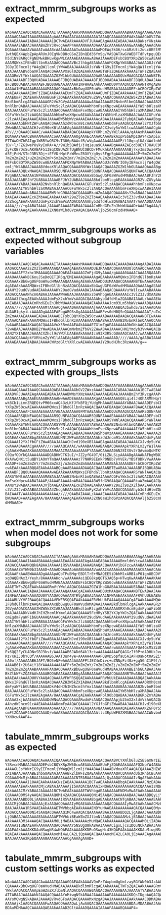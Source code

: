 # extract_mmrm_subgroups works as expected

    WAoAAAACAAQCAQACAwAAAAITAAAAAgAAAxMAAAAHAAADDQAAAAwAAAABAAAAAgAAAAEAAAAC
    AAAAAQAAAAIAAAABAAAAAgAAAAEAAAACAAAAAQAAAAIAAAQCAAAAAQAEAAkAAAAGbGV2ZWxz
    AAAAEAAAAAIABAAJAAAAA1BCTwAEAAkAAAADVFJUAAAEAgAAAAEABAAJAAAABWNsYXNzAAAA
    EAAAAAEABAAJAAAABmZhY3RvcgAAAP4AAAANAAAADAAAAEcAAAA6AAAAGwAAABgAAAAdAAAA
    DQAAAA8AAAAVAAAAIwAAABcAAAAkAAAAIwAAAA4AAAAMQEWq3kG6/sxARzUti2wLc0BElM5E
    1wthQEX4WpbZpApARUnJ0EgVN0BHcGSoZIBnQEd36YmSg/VASQATXwGVWEBFTdFvtpguQEdl
    h5d1NYBARgCFgNEMwkBHLwKgwWLCAAAAEAAAAAwABAAJAAAADEFsbCBQYXRpZW50cwAEAAkA
    AAAMQWxsIFBhdGllbnRzAAQACQAAAAVBc2lhbgAEAAkAAAAFQXNpYW4ABAAJAAAAGUJsYWNr
    IG9yIEFmcmljYW4gQW1lcmljYW4ABAAJAAAAGUJsYWNrIG9yIEFmcmljYW4gQW1lcmljYW4A
    BAAJAAAABVdoaXRlAAQACQAAAAVXaGl0ZQAEAAkAAAAETWFsZQAEAAkAAAAETWFsZQAEAAkA
    AAAGRmVtYWxlAAQACQAAAAZGZW1hbGUAAAAQAAAADAAEAAkAAAADQUxMAAQACQAAAANBTEwA
    BAAJAAAABFJBQ0UABAAJAAAABFJBQ0UABAAJAAAABFJBQ0UABAAJAAAABFJBQ0UABAAJAAAA
    BFJBQ0UABAAJAAAABFJBQ0UABAAJAAAAA1NFWAAEAAkAAAADU0VYAAQACQAAAANTRVgABAAJ
    AAAAA1NFWAAAABAAAAAMAAQACQAAAAxBbGwgUGF0aWVudHMABAAJAAAADEFsbCBQYXRpZW50
    cwAEAAkAAAAEUmFjZQAEAAkAAAAEUmFjZQAEAAkAAAAEUmFjZQAEAAkAAAAEUmFjZQAEAAkA
    AAAEUmFjZQAEAAkAAAAEUmFjZQAEAAkAAAAGR2VuZGVyAAQACQAAAAZHZW5kZXIABAAJAAAA
    BkdlbmRlcgAEAAkAAAAGR2VuZGVyAAAAEAAAAAwABAAJAAAAB2NvbnRlbnQABAAJAAAAB2Nv
    bnRlbnQABAAJAAAACGFuYWx5c2lzAAQACQAAAAhhbmFseXNpcwAEAAkAAAAIYW5hbHlzaXMA
    BAAJAAAACGFuYWx5c2lzAAQACQAAAAhhbmFseXNpcwAEAAkAAAAIYW5hbHlzaXMABAAJAAAA
    CGFuYWx5c2lzAAQACQAAAAhhbmFseXNpcwAEAAkAAAAIYW5hbHlzaXMABAAJAAAACGFuYWx5
    c2lzAAAEAgAAAAEABAAJAAAABW5hbWVzAAAAEAAAAAcABAAJAAAAA2FybQAEAAkAAAABbgAE
    AAkAAAAGbHNtZWFuAAQACQAAAAhzdWJncm91cAAEAAkAAAADdmFyAAQACQAAAAl2YXJfbGFi
    ZWwABAAJAAAACHJvd190eXBlAAAEAgAAAAEABAAJAAAACXJvdy5uYW1lcwAAAA0AAAACgAAA
    AP////QAAAQCAAAC/wAAABAAAAABAAQACQAAAApkYXRhLmZyYW1lAAAA/gAAAxMAAAAKAAAA
    DQAAAAYAAACBAAAAMwAAACoAAAAkAAAAOgAAAEcAAAAOAAAABkAIpPSbEMp1QAY4xSApio1A
    ETTWwONZhEAIgp1W8RYwQBC9sT306pBAAufR/wVgAwAAAA4AAAAGP/t18qsqlUA/4WdlnhNJ
    jD/+l/FZGiweP8ykyIoRA+A//9W1b5QAdj/jHq1eua9OAAAADgAAAAZAEcd38EYlJUAUC9hs
    ZyFcQBrDsSuAKABAF513EqCOEUAZhfUgBNUCQBCD/FMuKhkAAAAOAAAABj7xy3m2DwaeP5As
    d3EjPcM/STeJ3RV3Dj+iEFVDrMptPzWMeuZ6OVY/g0ys5Fgp5gAAAA4AAAAGP+5mZmZmZmY/
    7mZmZmZmZj/uZmZmZmZmP+5mZmZmZmY/7mZmZmZmZj/uZmZmZmZmAAAAEAAAAAYABAAJAAAA
    DEFsbCBQYXRpZW50cwAEAAkAAAAFQXNpYW4ABAAJAAAAGUJsYWNrIG9yIEFmcmljYW4gQW1l
    cmljYW4ABAAJAAAABVdoaXRlAAQACQAAAARNYWxlAAQACQAAAAZGZW1hbGUAAAAQAAAABgAE
    AAkAAAADQUxMAAQACQAAAARSQUNFAAQACQAAAARSQUNFAAQACQAAAARSQUNFAAQACQAAAANT
    RVgABAAJAAAAA1NFWAAAABAAAAAGAAQACQAAAAxBbGwgUGF0aWVudHMABAAJAAAABFJhY2UA
    BAAJAAAABFJhY2UABAAJAAAABFJhY2UABAAJAAAABkdlbmRlcgAEAAkAAAAGR2VuZGVyAAAA
    EAAAAAYABAAJAAAAB2NvbnRlbnQABAAJAAAACGFuYWx5c2lzAAQACQAAAAhhbmFseXNpcwAE
    AAkAAAAIYW5hbHlzaXMABAAJAAAACGFuYWx5c2lzAAQACQAAAAhhbmFseXNpcwAABAIAAAP/
    AAAAEAAAAAoABAAJAAAABW5fdG90AAQACQAAAARkaWZmAAQACQAAAANsY2wABAAJAAAAA3Vj
    bAAEAAkAAAAEcHZhbAAEAAkAAAAKY29uZl9sZXZlbAAEAAkAAAAIc3ViZ3JvdXAABAAJAAAA
    A3ZhcgAEAAkAAAAJdmFyX2xhYmVsAAQACQAAAAhyb3dfdHlwZQAABAIAAAT/AAAADQAAAAKA
    AAAA////+gAABAIAAAL/AAAAEAAAAAEABAAJAAAACmRhdGEuZnJhbWUAAAD+AAAEAgAAA/8A
    AAAQAAAAAgAEAAkAAAAJZXN0aW1hdGVzAAQACQAAAAljb250cmFzdHMAAAD+

# extract_mmrm_subgroups works as expected without subgroup variables

    WAoAAAACAAQCAQACAwAAAAITAAAAAgAAAxMAAAAHAAADDQAAAAIAAAABAAAAAgAABAIAAAAB
    AAQACQAAAAZsZXZlbHMAAAAQAAAAAgAEAAkAAAADUEJPAAQACQAAAANUUlQAAAQCAAAAAQAE
    AAkAAAAFY2xhc3MAAAAQAAAAAQAEAAkAAAAGZmFjdG9yAAAA/gAAAA0AAAACAAAARQAAAEcA
    AAAOAAAAAkBC6ouJSeDoQETIR6q/EMIAAAAQAAAAAgAEAAkAAAAMQWxsIFBhdGllbnRzAAQA
    CQAAAAxBbGwgUGF0aWVudHMAAAAQAAAAAgAEAAkAAAADQUxMAAQACQAAAANBTEwAAAAQAAAA
    AgAEAAkAAAAMQWxsIFBhdGllbnRzAAQACQAAAAxBbGwgUGF0aWVudHMAAAAQAAAAAgAEAAkA
    AAAHY29udGVudAAEAAkAAAAHY29udGVudAAABAIAAAABAAQACQAAAAVuYW1lcwAAABAAAAAH
    AAQACQAAAANhcm0ABAAJAAAAAW4ABAAJAAAABmxzbWVhbgAEAAkAAAAIc3ViZ3JvdXAABAAJ
    AAAAA3ZhcgAEAAkAAAAJdmFyX2xhYmVsAAQACQAAAAhyb3dfdHlwZQAABAIAAAL/AAAAEAAA
    AAEABAAJAAAACmRhdGEuZnJhbWUAAAQCAAAAAQAEAAkAAAAJcm93Lm5hbWVzAAAADQAAAAKA
    AAAA/////gAAAP4AAAMTAAAACgAAAA0AAAABAAAAjAAAAA4AAAABQA3bwhdS/asAAAAOAAAA
    AUAAR1gkyiLiAAAADgAAAAFAFbgWBO3sOgAAAA4AAAABPvs0dH0QSeQAAAAOAAAAAT/uZmZm
    ZmZmAAAAEAAAAAEABAAJAAAADEFsbCBQYXRpZW50cwAAABAAAAABAAQACQAAAANBTEwAAAAQ
    AAAAAQAEAAkAAAAMQWxsIFBhdGllbnRzAAAAEAAAAAEABAAJAAAAB2NvbnRlbnQAAAQCAAAD
    /wAAABAAAAAKAAQACQAAAAVuX3RvdAAEAAkAAAAEZGlmZgAEAAkAAAADbGNsAAQACQAAAAN1
    Y2wABAAJAAAABHB2YWwABAAJAAAACmNvbmZfbGV2ZWwABAAJAAAACHN1Ymdyb3VwAAQACQAA
    AAN2YXIABAAJAAAACXZhcl9sYWJlbAAEAAkAAAAIcm93X3R5cGUAAAQCAAAC/wAAABAAAAAB
    AAQACQAAAApkYXRhLmZyYW1lAAAEAgAABP8AAAANAAAAAoAAAAD/////AAAA/gAABAIAAAP/
    AAAAEAAAAAIABAAJAAAACWVzdGltYXRlcwAEAAkAAAAJY29udHJhc3RzAAAA/g==

# extract_mmrm_subgroups works as expected with groups_lists

    WAoAAAACAAQCAQACAwAAAAITAAAAAgAAAxMAAAAHAAADDQAAAAYAAAABAAAAAgAAAAEAAAAC
    AAAAAQAAAAIAAAQCAAAAAQAEAAkAAAAGbGV2ZWxzAAAAEAAAAAIABAAJAAAAA1BCTwAEAAkA
    AAADVFJUAAAEAgAAAAEABAAJAAAABWNsYXNzAAAAEAAAAAEABAAJAAAABmZhY3RvcgAAAP4A
    AAANAAAABgAAAEUAAABHAAAANwAAADEAAAAsAAAAKgAAAA4AAAAGQELqi4lJ4OhARMhHqr8Q
    wkBCb1LimnZRQEQtvPM66xxAQ43zLKfJfkBFQjYUdgMHAAAAEAAAAAYABAAJAAAADEFsbCBQ
    YXRpZW50cwAEAAkAAAAMQWxsIFBhdGllbnRzAAQACQAAAAFBAAQACQAAAAFBAAQACQAAAAFC
    AAQACQAAAAFCAAAAEAAAAAYABAAJAAAAA0FMTAAEAAkAAAADQUxMAAQACQAAAARSQUNFAAQA
    CQAAAARSQUNFAAQACQAAAARSQUNFAAQACQAAAARSQUNFAAAAEAAAAAYABAAJAAAADEFsbCBQ
    YXRpZW50cwAEAAkAAAAMQWxsIFBhdGllbnRzAAQACQAAAARSYWNlAAQACQAAAARSYWNlAAQA
    CQAAAARSYWNlAAQACQAAAARSYWNlAAAAEAAAAAYABAAJAAAAB2NvbnRlbnQABAAJAAAAB2Nv
    bnRlbnQABAAJAAAACGFuYWx5c2lzAAQACQAAAAhhbmFseXNpcwAEAAkAAAAIYW5hbHlzaXMA
    BAAJAAAACGFuYWx5c2lzAAAEAgAAAAEABAAJAAAABW5hbWVzAAAAEAAAAAcABAAJAAAAA2Fy
    bQAEAAkAAAABbgAEAAkAAAAGbHNtZWFuAAQACQAAAAhzdWJncm91cAAEAAkAAAADdmFyAAQA
    CQAAAAl2YXJfbGFiZWwABAAJAAAACHJvd190eXBlAAAEAgAAAAEABAAJAAAACXJvdy5uYW1l
    cwAAAA0AAAACgAAAAP////oAAAQCAAAC/wAAABAAAAABAAQACQAAAApkYXRhLmZyYW1lAAAA
    /gAAAxMAAAAKAAAADQAAAAMAAACMAAAAaAAAAFYAAAAOAAAAA0AN28IXUv2rQAvmoQoHTKtA
    C0QufOOYkQAAAA4AAAADQABHWCTKIuI/+JZ2yfG49T/0iLZNLSiyAAAADgAAAANAFbgWBO3s
    OkAVwQNXit5uQBYiAOmYTmQAAAAOAAAAAz77NHR9EEnkP0NBb7yVVEk/YBSf8DkVVwAAAA4A
    AAADP+5mZmZmZmY/7mZmZmZmZj/uZmZmZmZmAAAAEAAAAAMABAAJAAAADEFsbCBQYXRpZW50
    cwAEAAkAAAABQQAEAAkAAAABQgAAABAAAAADAAQACQAAAANBTEwABAAJAAAABFJBQ0UABAAJ
    AAAABFJBQ0UAAAAQAAAAAwAEAAkAAAAMQWxsIFBhdGllbnRzAAQACQAAAARSYWNlAAQACQAA
    AARSYWNlAAAAEAAAAAMABAAJAAAAB2NvbnRlbnQABAAJAAAACGFuYWx5c2lzAAQACQAAAAhh
    bmFseXNpcwAABAIAAAP/AAAAEAAAAAoABAAJAAAABW5fdG90AAQACQAAAARkaWZmAAQACQAA
    AANsY2wABAAJAAAAA3VjbAAEAAkAAAAEcHZhbAAEAAkAAAAKY29uZl9sZXZlbAAEAAkAAAAI
    c3ViZ3JvdXAABAAJAAAAA3ZhcgAEAAkAAAAJdmFyX2xhYmVsAAQACQAAAAhyb3dfdHlwZQAA
    BAIAAAT/AAAADQAAAAKAAAAA/////QAABAIAAAL/AAAAEAAAAAEABAAJAAAACmRhdGEuZnJh
    bWUAAAD+AAAEAgAAA/8AAAAQAAAAAgAEAAkAAAAJZXN0aW1hdGVzAAQACQAAAAljb250cmFz
    dHMAAAD+

# extract_mmrm_subgroups works when model does not work for some subgroups

    WAoAAAACAAQCAQACAwAAAAITAAAAAgAAAxMAAAAHAAADDQAAAAoAAAABAAAAAgAAAAEAAAAC
    AAAAAQAAAAIAAAABAAAAAgAAAAEAAAACAAAEAgAAAAEABAAJAAAABmxldmVscwAAABAAAAAC
    AAQACQAAAANQQk8ABAAJAAAAA1RSVAAABAIAAAABAAQACQAAAAVjbGFzcwAAABAAAAABAAQA
    CQAAAAZmYWN0b3IAAAD+AAAADQAAAAoAAABbAAAAVwAAACsAAAAoAAAAMAAAAC8AAAACAAAA
    AQAAAFkAAABWAAAADgAAAApAQbTPuBMqrEBDlTrE+MNAQEE5iDbhMlxARB1aP01gnUBCDVY3
    xgOWQENAx3/Yeyh/8AAAAAAHon/wAAAAAAeiQEG8kpQGTGJAQ5p+HTwqKwAAABAAAAAKAAQA
    CQAAAAxBbGwgUGF0aWVudHMABAAJAAAADEFsbCBQYXRpZW50cwAEAAkAAAAETWFsZQAEAAkA
    AAAETWFsZQAEAAkAAAAGRmVtYWxlAAQACQAAAAZGZW1hbGUABAAJAAAAAUEABAAJAAAAAUEA
    BAAJAAAAAUIABAAJAAAAAUIAAAAQAAAACgAEAAkAAAADQUxMAAQACQAAAANBTEwABAAJAAAA
    A1NFWAAEAAkAAAADU0VYAAQACQAAAANTRVgABAAJAAAAA1NFWAAEAAkAAAAFRVhUUkEABAAJ
    AAAABUVYVFJBAAQACQAAAAVFWFRSQQAEAAkAAAAFRVhUUkEAAAAQAAAACgAEAAkAAAAMQWxs
    IFBhdGllbnRzAAQACQAAAAxBbGwgUGF0aWVudHMABAAJAAAABkdlbmRlcgAEAAkAAAAGR2Vu
    ZGVyAAQACQAAAAZHZW5kZXIABAAJAAAABkdlbmRlcgAEAAkAAAAORXh0cmEgdmFyaWFibGUA
    BAAJAAAADkV4dHJhIHZhcmlhYmxlAAQACQAAAA5FeHRyYSB2YXJpYWJsZQAEAAkAAAAORXh0
    cmEgdmFyaWFibGUAAAAQAAAACgAEAAkAAAAHY29udGVudAAEAAkAAAAHY29udGVudAAEAAkA
    AAAIYW5hbHlzaXMABAAJAAAACGFuYWx5c2lzAAQACQAAAAhhbmFseXNpcwAEAAkAAAAIYW5h
    bHlzaXMABAAJAAAACGFuYWx5c2lzAAQACQAAAAhhbmFseXNpcwAEAAkAAAAIYW5hbHlzaXMA
    BAAJAAAACGFuYWx5c2lzAAAEAgAAAAEABAAJAAAABW5hbWVzAAAAEAAAAAcABAAJAAAAA2Fy
    bQAEAAkAAAABbgAEAAkAAAAGbHNtZWFuAAQACQAAAAhzdWJncm91cAAEAAkAAAADdmFyAAQA
    CQAAAAl2YXJfbGFiZWwABAAJAAAACHJvd190eXBlAAAEAgAAAAEABAAJAAAACXJvdy5uYW1l
    cwAAAA0AAAACgAAAAP////YAAAQCAAAC/wAAABAAAAABAAQACQAAAApkYXRhLmZyYW1lAAAA
    /gAAAxMAAAAKAAAADQAAAAUAAACyAAAAUwAAAF8AAAADAAAArwAAAA4AAAAFQA4GsM5ZiUFA
    Fx6QQ2FyCUADNxSBJ3ksf/AAAAAAB6JADd64k13ckwAAAA4AAAAFQAGGzIf0P+dADHUkJvgl
    Rz/KHZJ0bYCQf/AAAAAAB6JAAT3un4ye+AAAAA4AAAAFQBVDSopfaU5AIAFHOaNot0ASZift
    hA0of/AAAAAAB6JAFT/BQ5eNFwAAAA4AAAAFPtJEZ4nDivc+uZNNpFz40z+gq5GnC1P9f/AA
    AAAAB6I+2U64iY18YAAAAA4AAAAFP+5mZmZmZmY/7mZmZmZmZj/uZmZmZmZmP+5mZmZmZmY/
    7mZmZmZmZgAAABAAAAAFAAQACQAAAAxBbGwgUGF0aWVudHMABAAJAAAABE1hbGUABAAJAAAA
    BkZlbWFsZQAEAAkAAAABQQAEAAkAAAABQgAAABAAAAAFAAQACQAAAANBTEwABAAJAAAAA1NF
    WAAEAAkAAAADU0VYAAQACQAAAAVFWFRSQQAEAAkAAAAFRVhUUkEAAAAQAAAABQAEAAkAAAAM
    QWxsIFBhdGllbnRzAAQACQAAAAZHZW5kZXIABAAJAAAABkdlbmRlcgAEAAkAAAAORXh0cmEg
    dmFyaWFibGUABAAJAAAADkV4dHJhIHZhcmlhYmxlAAAAEAAAAAUABAAJAAAAB2NvbnRlbnQA
    BAAJAAAACGFuYWx5c2lzAAQACQAAAAhhbmFseXNpcwAEAAkAAAAIYW5hbHlzaXMABAAJAAAA
    CGFuYWx5c2lzAAAEAgAAA/8AAAAQAAAACgAEAAkAAAAFbl90b3QABAAJAAAABGRpZmYABAAJ
    AAAAA2xjbAAEAAkAAAADdWNsAAQACQAAAARwdmFsAAQACQAAAApjb25mX2xldmVsAAQACQAA
    AAhzdWJncm91cAAEAAkAAAADdmFyAAQACQAAAAl2YXJfbGFiZWwABAAJAAAACHJvd190eXBl
    AAAEAgAABP8AAAANAAAAAoAAAAD////7AAAEAgAAAv8AAAAQAAAAAQAEAAkAAAAKZGF0YS5m
    cmFtZQAAAP4AAAQCAAAD/wAAABAAAAACAAQACQAAAAllc3RpbWF0ZXMABAAJAAAACWNvbnRy
    YXN0cwAAAP4=

# tabulate_mmrm_subgroups works as expected

    WAoAAAACAAQDAQACAwAAAAIQAAAAUAAEAAkAAAAAAAQACQAAABVCYXNlbGluZSBSaXNrIEZh
    Y3RvcnMABAAJAAAADEFsbCBQYXRpZW50cwAEAAkAAAAEUmFjZQAEAAkAAAAFQXNpYW4ABAAJ
    AAAAGUJsYWNrIG9yIEFmcmljYW4gQW1lcmljYW4ABAAJAAAABVdoaXRlAAQACQAAAAZHZW5k
    ZXIABAAJAAAABE1hbGUABAAJAAAABkZlbWFsZQAEAAkAAAAAAAQACQAAAAdUb3RhbCBuAAQA
    CQAAAAMxMjkABAAJAAAAAAAEAAkAAAACNTEABAAJAAAAAjQyAAQACQAAAAIzNgAEAAkAAAAA
    AAQACQAAAAI1OAAEAAkAAAACNzEABAAJAAAAA1BCTwAEAAkAAAABbgAEAAkAAAACNzEABAAJ
    AAAAAAAEAAkAAAACMjcABAAJAAAAAjI5AAQACQAAAAIxNQAEAAkAAAAAAAQACQAAAAIzNQAE
    AAkAAAACMzYABAAJAAAAA1BCTwAEAAkAAAAETWVhbgAEAAkAAAAENDMuMwAEAAkAAAAAAAQA
    CQAAAAQ0MS4yAAQACQAAAAQ0Mi42AAQACQAAAAQ0Ni45AAQACQAAAAAABAAJAAAABDQyLjYA
    BAAJAAAABDQ0LjAABAAJAAAAA1RSVAAEAAkAAAABbgAEAAkAAAACNTgABAAJAAAAAAAEAAkA
    AAACMjQABAAJAAAAAjEzAAQACQAAAAIyMQAEAAkAAAAAAAQACQAAAAIyMwAEAAkAAAACMzUA
    BAAJAAAAA1RSVAAEAAkAAAAETWVhbgAEAAkAAAAENDYuNAAEAAkAAAAAAAQACQAAAAQ0My45
    AAQACQAAAAQ0Ni45AAQACQAAAAQ1MC4wAAQACQAAAAAABAAJAAAABDQ2LjgABAAJAAAABDQ2
    LjQABAAJAAAAAAAEAAkAAAAPTWVhbiBEaWZmZXJlbmNlAAQACQAAAAMzLjEABAAJAAAAAAAE
    AAkAAAADMi44AAQACQAAAAM0LjMABAAJAAAAAzMuMQAEAAkAAAAAAAQACQAAAAM0LjIABAAJ
    AAAAAzIuNAAEAAkAAAAAAAQACQAAAAY5NSUgQ0kABAAJAAAACigxLjcsIDQuNCkABAAJAAAA
    AAAEAAkAAAAKKDAuNSwgNS4wKQAEAAkAAAAKKDEuOSwgNi43KQAEAAkAAAAKKDAuMiwgNS45
    KQAEAAkAAAAAAAQACQAAAAooMi4wLCA2LjQpAAQACQAAAAooMC42LCA0LjEpAAAEAgAAAAEA
    BAAJAAAAA2RpbQAAAA0AAAACAAAACgAAAAgAAAD+

# tabulate_mmrm_subgroups with custom settings works as expected

    WAoAAAACAAQCAQACAwAAAAIQAAAAGQAEAAkAAAAVQmFzZWxpbmUgUmlzayBGYWN0b3JzAAQA
    CQAAAAxBbGwgUGF0aWVudHMABAAJAAAABkdlbmRlcgAEAAkAAAAETWFsZQAEAAkAAAAGRmVt
    YWxlAAQACQAAAApEaWZmZXJlbmNlAAQACQAAAAE0AAQACQAAAAAABAAJAAAAATYABAAJAAAA
    ATIABAAJAAAAAkNJAAQACQAAAAYoMiwgNSkABAAJAAAAAAAEAAkAAAAGKDQsIDgpAAQACQAA
    AAYoMCwgNSkABAAJAAAABVRvdGFsAAQACQAAAAMxNzgABAAJAAAAAAAEAAkAAAACODMABAAJ
    AAAAAjk1AAQACQAAAAFwAAQACQAAAAQwLjAwAAQACQAAAAAABAAJAAAABDAuMDAABAAJAAAA
    BDAuMDMAAAQCAAAAAQAEAAkAAAADZGltAAAADQAAAAIAAAAFAAAABQAAAP4=

